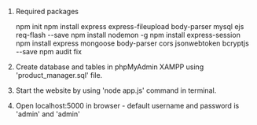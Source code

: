 1. Required packages

     npm init
     npm install express express-fileupload body-parser mysql ejs req-flash --save
     npm install nodemon -g
     npm install express-session
     npm install express mongoose body-parser cors jsonwebtoken bcryptjs --save
     npm audit fix

2. Create database and tables in phpMyAdmin XAMPP using 'product_manager.sql' file.
3. Start the website by using 'node app.js' command in terminal.
4. Open localhost:5000 in browser - default username and password is 'admin' and 'admin'



  